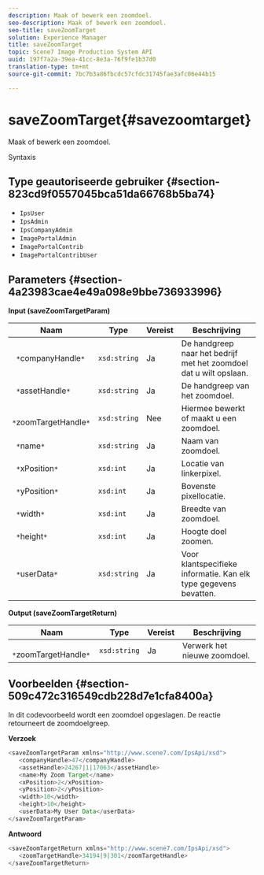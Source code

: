 ```yaml
---
description: Maak of bewerk een zoomdoel.
seo-description: Maak of bewerk een zoomdoel.
seo-title: saveZoomTarget
solution: Experience Manager
title: saveZoomTarget
topic: Scene7 Image Production System API
uuid: 197f7a2a-39ea-41cc-8e3a-76f9fe1b37d0
translation-type: tm+mt
source-git-commit: 7bc7b3a86fbcdc57cfdc31745fae3afc06e44b15

---
```



# saveZoomTarget{#savezoomtarget}

Maak of bewerk een zoomdoel.

Syntaxis

## Type geautoriseerde gebruiker {#section-823cd9f0557045bca51da66768b5ba74}

* `IpsUser`
* `IpsAdmin`
* `IpsCompanyAdmin`
* `ImagePortalAdmin`
* `ImagePortalContrib`
* `ImagePortalContribUser`

## Parameters {#section-4a23983cae4e49a098e9bbe736933996}

**Input (saveZoomTargetParam)**

| Naam | Type | Vereist | Beschrijving |
|---|---|---|---|
| ` *`companyHandle`*` | `xsd:string` | Ja | De handgreep naar het bedrijf met het zoomdoel dat u wilt opslaan. |
| ` *`assetHandle`*` | `xsd:string` | Ja | De handgreep van het zoomdoel. |
| ` *`zoomTargetHandle`*` | `xsd:string` | Nee | Hiermee bewerkt of maakt u een zoomdoel. |
| ` *`name`*` | `xsd:string` | Ja | Naam van zoomdoel. |
| ` *`xPosition`*` | `xsd:int` | Ja | Locatie van linkerpixel. |
| ` *`yPosition`*` | `xsd:int` | Ja | Bovenste pixellocatie. |
| ` *`width`*` | `xsd:int` | Ja | Breedte van zoomdoel. |
| ` *`height`*` | `xsd:int` | Ja | Hoogte doel zoomen. |
| ` *`userData`*` | `xsd:string` | Ja | Voor klantspecifieke informatie. Kan elk type gegevens bevatten. |

**Output (saveZoomTargetReturn)**

| Naam | Type | Vereist | Beschrijving |
|---|---|---|---|
| ` *`zoomTargetHandle`*` | `xsd:string` | Ja | Verwerk het nieuwe zoomdoel. |

## Voorbeelden {#section-509c472c316549cdb228d7e1cfa8400a}

In dit codevoorbeeld wordt een zoomdoel opgeslagen. De reactie retourneert de zoomdoelgreep.

**Verzoek**

```java
<saveZoomTargetParam xmlns="http://www.scene7.com/IpsApi/xsd">
   <companyHandle>47</companyHandle>
   <assetHandle>24267|1|17063</assetHandle>
   <name>My Zoom Target</name>
   <xPosition>2</xPosition>
   <yPosition>2</yPosition>
   <width>10</width>
   <height>10</height>
   <userData>My User Data</userData>
</saveZoomTargetParam>
```

**Antwoord**

```java
<saveZoomTargetReturn xmlns="http://www.scene7.com/IpsApi/xsd">
   <zoomTargetHandle>34194|9|301</zoomTargetHandle>
</saveZoomTargetReturn>
```

